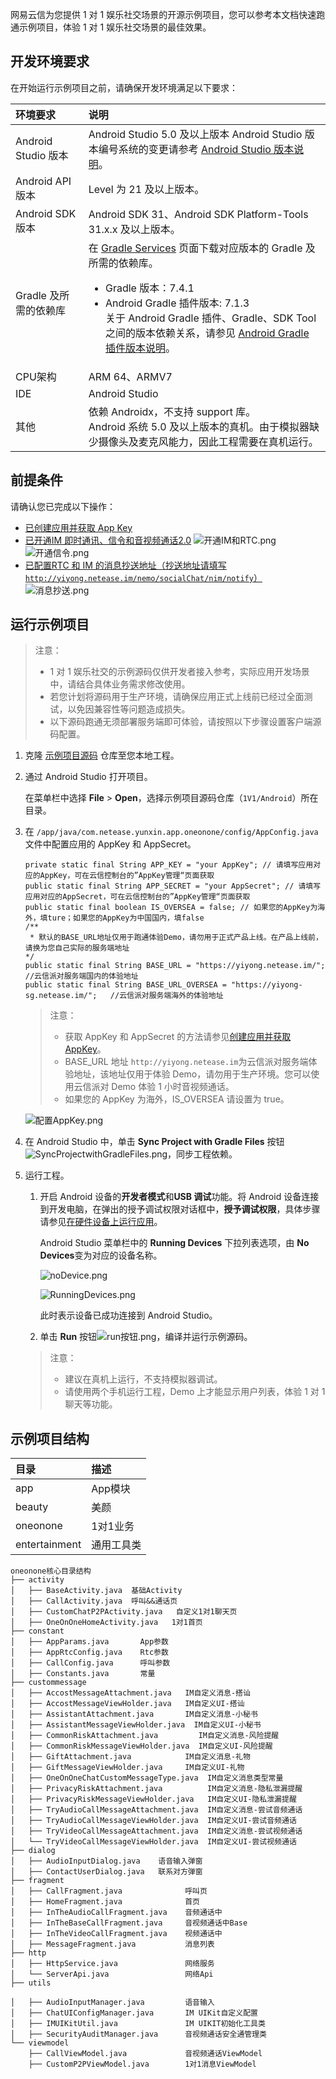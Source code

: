 <!-- keywords: Sample Code, 示例项目源码, 1V1, 1对1娱乐社交-->
网易云信为您提供 1 对 1 娱乐社交场景的开源示例项目，您可以参考本文档快速跑通示例项目，体验 1 对 1 娱乐社交场景的最佳效果。

## 开发环境要求

在开始运行示例项目之前，请确保开发环境满足以下要求：

| 环境要求         | 说明                                                         |
| :---------------- | :------------------------------------------------------------ |
| Android Studio 版本 | Android Studio 5.0 及以上版本  <note type="note">Android Studio 版本编号系统的变更请参考 [Android Studio 版本说明](https://developer.android.google.cn/studio/releases/index.html)。</note>                              |
| Android API 版本 | Level 为 21 及以上版本。                              |
| Android SDK 版本     | Android SDK 31、Android SDK Platform-Tools 31.x.x 及以上版本。                   |
| Gradle 及所需的依赖库| 在 [Gradle Services](https://services.gradle.org/distributions/) 页面下载对应版本的 Gradle 及所需的依赖库。<ul> <li>Gradle 版本：7.4.1<li>Android Gradle 插件版本: 7.1.3<br>关于 Android Gradle 插件、Gradle、SDK Tool 之间的版本依赖关系，请参见 [Android Gradle 插件版本说明](https://developer.android.com/studio/releases/gradle-plugin)。|
| CPU架构          | ARM 64、ARMV7                                                 |
| IDE              | Android Studio                                               |
| 其他             | 依赖 Androidx，不支持 support 库。<br>Android 系统 5.0  及以上版本的真机。<note type="note">由于模拟器缺少摄像头及麦克风能力，因此工程需要在真机运行。</note> |


## <span id="前提条件">前提条件</span>
请确认您已完成以下操作：

- [已创建应用并获取 App Key](https://doc.yunxin.163.com/docs/jcyOTA0ODM/jE3OTc5NTY?platformId=50002)
- [已开通IM 即时通讯、信令和音视频通话2.0](https://doc.yunxin.163.com/docs/DgyMDc0NTA/DA3NzUzNzY)
 ![开通IM和RTC.png](https://yx-web-nosdn.netease.im/common/3191fccdcab4cb7f39f647c261f4fa96/开通IM和RTC.png)
![开通信令.png](https://yx-web-nosdn.netease.im/common/3f3de9246c62c15432fb5b2cb6f3b65b/开通信令.png)
- [已配置RTC 和 IM 的消息抄送地址（抄送地址请填写`http://yiyong.netease.im/nemo/socialChat/nim/notify`）](https://doc.yunxin.163.com/nertc/docs/DExNjg2MDc?platform=server)
    ![消息抄送.png](https://yx-web-nosdn.netease.im/common/f972950448a9aab5e4707ab363082b5b/消息抄送.png)

## <span id="快速跑通 Sample Code">运行示例项目</span>

> 注意：
>- 1 对 1 娱乐社交的示例源码仅供开发者接入参考，实际应用开发场景中，请结合具体业务需求修改使用。
>- 若您计划将源码用于生产环境，请确保应用正式上线前已经过全面测试，以免因兼容性等问题造成损失。
>- 以下源码跑通无须部署服务端即可体验，请按照以下步骤设置客户端源码配置。
 



1. 克隆 [示例项目源码](https://github.com/netease-kit/1V1) 仓库至您本地工程。

2. 通过 Android Studio 打开项目。

   在菜单栏中选择 **File** > **Open**，选择示例项目源码仓库（`1V1/Android`）所在目录。

3. 在 `/app/java/com.netease.yunxin.app.oneonone/config/AppConfig.java` 文件中配置应用的 AppKey 和 AppSecret。


    ```  
    private static final String APP_KEY = "your AppKey"; // 请填写应用对应的AppKey，可在云信控制台的”AppKey管理“页面获取
    public static final String APP_SECRET = "your AppSecret"; // 请填写应用对应的AppSecret，可在云信控制台的”AppKey管理“页面获取
    public static final boolean IS_OVERSEA = false; // 如果您的AppKey为海外，填ture；如果您的AppKey为中国国内，填false
    /**
     * 默认的BASE_URL地址仅用于跑通体验Demo，请勿用于正式产品上线。在产品上线前，请换为您自己实际的服务端地址
    */
    public static final String BASE_URL = "https://yiyong.netease.im/";   //云信派对服务端国内的体验地址
    public static final String BASE_URL_OVERSEA = "https://yiyong-sg.netease.im/";   //云信派对服务端海外的体验地址
    ```

    > 注意：
    > - 获取 AppKey 和 AppSecret 的方法请参见<a href="https://doc.yunxin.163.com/console/docs/TIzMDE4NTA?platform=console#获取-appkey" target="_blank">创建应用并获取 AppKey</a>。
    > - BASE_URL 地址 `http://yiyong.netease.im`为云信派对服务端体验地址，该地址仅用于体验 Demo，请勿用于生产环境。您可以使用云信派对 Demo 体验 1 小时音视频通话。
    > - 如果您的 AppKey 为海外，IS_OVERSEA 请设置为 true。
    
      ![配置AppKey.png](https://yx-web-nosdn.netease.im/common/4fa23d7115b8cde79cc6204d24f7a7e1/配置AppKey.png)

4. 在 Android Studio 中，单击 **Sync Project with Gradle Files** 按钮![SyncProjectwithGradleFiles.png](https://yx-web-nosdn.netease.im/common/c1108a218316297bb16d5d4080fcbf57/SyncProjectwithGradleFiles.png)，同步工程依赖。

5. 运行工程。
   1. 开启 Android 设备的**开发者模式**和**USB 调试**功能。将 Android 设备连接到开发电脑，在弹出的授予调试权限对话框中，**授予调试权限**，具体步骤请参见[在硬件设备上运行应用](https://developer.android.com/studio/run/device?hl=zh-cn)。

      Android Studio 菜单栏中的 **Running Devices** 下拉列表选项，由 **No Devices**变为对应的设备名称。


        ![noDevice.png](https://yx-web-nosdn.netease.im/common/7463e241a107e29ff164a5c3de9fae19/noDevice.png)
        
          
        ![RunningDevices.png](https://yx-web-nosdn.netease.im/common/9ac93e1fad905eff173f27b3cdd3b00a/RunningDevices.png)

       
        此时表示设备已成功连接到 Android Studio。

 

    2. 单击 **Run** 按钮![run按钮.png](https://yx-web-nosdn.netease.im/common/7908cfd95ba729bf8bc4d91f1c949794/run按钮.png)，编译并运行示例源码。

     

    > 注意：
    > - 建议在真机上运行，不支持模拟器调试。
    > - 请使用两个手机运行工程，Demo 上才能显示用户列表，体验 1 对 1 聊天等功能。

    

## 示例项目结构
目录 | 描述
:------|:-----
app | App模块
beauty | 美颜
oneonone | 1对1业务
entertainment | 通用工具类

```
oneonone核心目录结构
├── activity    
│   ├── BaseActivity.java  基础Activity
│   ├── CallActivity.java  呼叫&&通话页
│   ├── CustomChatP2PActivity.java   自定义1对1聊天页
│   ├── OneOnOneHomeActivity.java   1对1首页
├── constant
│   ├── AppParams.java       App参数
│   ├── AppRtcConfig.java    Rtc参数
│   ├── CallConfig.java      呼叫参数
│   ├── Constants.java       常量
├── custommessage     
│   ├── AccostMessageAttachment.java   IM自定义消息-搭讪
│   ├── AccostMessageViewHolder.java   IM自定义UI-搭讪 
│   ├── AssistantAttachment.java       IM自定义消息-小秘书
│   ├── AssistantMessageViewHolder.java  IM自定义UI-小秘书
│   ├── CommonRiskAttachment.java         IM自定义消息-风险提醒
│   ├── CommonRiskMessageViewHolder.java  IM自定义UI-风险提醒
│   ├── GiftAttachment.java            IM自定义消息-礼物
│   ├── GiftMessageViewHolder.java     IM自定义UI-礼物
│   ├── OneOnOneChatCustomMessageType.java  IM自定义消息类型常量
│   ├── PrivacyRiskAttachment.java          IM自定义消息-隐私泄漏提醒 
│   ├── PrivacyRiskMessageViewHolder.java   IM自定义UI-隐私泄漏提醒 
│   ├── TryAudioCallMessageAttachment.java  IM自定义消息-尝试音频通话 
│   ├── TryAudioCallMessageViewHolder.java  IM自定义UI-尝试音频通话 
│   ├── TryVideoCallMessageAttachment.java  IM自定义消息-尝试视频通话
│   └── TryVideoCallMessageViewHolder.java  IM自定义UI-尝试视频通话
├── dialog
│   ├── AudioInputDialog.java    语音输入弹窗
│   ├── ContactUserDialog.java   联系对方弹窗
├── fragment
│   ├── CallFragment.java              呼叫页
│   ├── HomeFragment.java              首页 
│   ├── InTheAudioCallFragment.java    音频通话中
│   ├── InTheBaseCallFragment.java     音视频通话中Base 
│   ├── InTheVideoCallFragment.java    视频通话中
│   ├── MessageFragment.java           消息列表
├── http
│   ├── HttpService.java               网络服务 
│   └── ServerApi.java                 网络Api
├── utils

│   ├── AudioInputManager.java         语音输入
│   ├── ChatUIConfigManager.java       IM UIKit自定义配置
│   ├── IMUIKitUtil.java               IM UIKIT初始化工具类
│   ├── SecurityAuditManager.java      音视频通话安全通管理类
└── viewmodel
    ├── CallViewModel.java             音视频通话ViewModel
    ├── CustomP2PViewModel.java        1对1消息ViewModel

```

